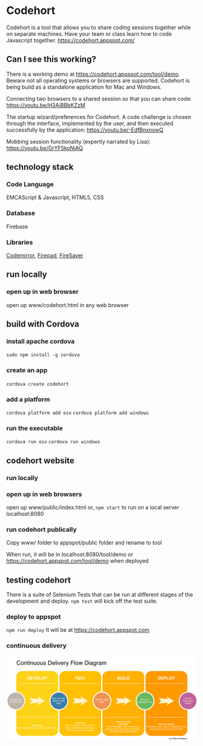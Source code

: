 # Codehort
Codehort is a tool that allows you to share coding sessions together while on separate machines.
Have your team or class learn how to code Javascript together. https://codehort.appspot.com/

## Can I see this working?
There is a working demo at https://codehort.appspot.com/tool/demo. Beware not all operating systems or browsers are supported. Codehort is being build as a standalone application for Mac and Windows.

Connecting two browsers to a shared session so that you can share code: https://youtu.be/H3AiBBbKZzM

The startup wizard/preferences for Codehort. A code challenge is chosen through the interface, implemented by the user, and then executed successfully by the application: https://youtu.be/-EdfBnxnswQ

Mobbing session functionality (expertly narrated by Lisa): https://youtu.be/GrYF5koNjAQ

## technology stack
### Code Language
EMCAScript & Javascript, HTML5, CSS

### Database
Firebase

### Libraries
<a href="https://codemirror.net/">Codemirror</a>, <a href="https://firepad.io/">Firepad</a>, <a href="https://github.com/eligrey/FileSaver.js/">FireSaver</a>

## run locally

### open up in web browser
open up www/codehort.html in any web browser

## build with Cordova

### install apache cordova
`sudo npm install -g cordova`

### create an app
`cordova create codehort`

### add a platform
`cordova platform add osx`
`cordova platform add windows`

### run the executable
`cordova run osx`
`cordova run windows`

## codehort website

### run locally

### open up in web browsers
open up www/public/index.html
or, `npm start` to run on a local server localhost:8080

### run codehort publically
Copy www/ folder to appspot/public folder and rename to tool

When run, it will be in localhost:8080/tool/demo or https://codehort.appspot.com/tool/demo when deployed

## testing codehort
There is a suite of Selenium Tests that can be run at different stages of the development and deploy.
`npm test` will kick off the test suite.

### deploy to appspot
`npm run deploy`
It will be at https://codehort.appspot.com

### continuous delivery
<img src="https://github.com/MissFacetious/codehort/blob/master/cdfd.png?raw=true">
